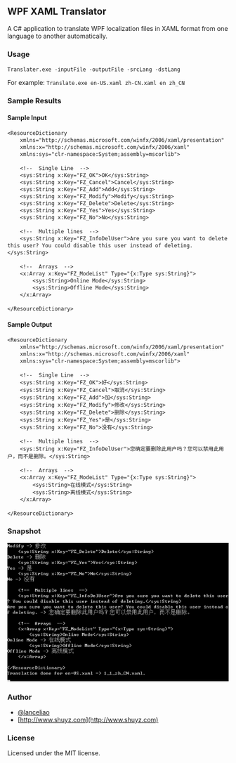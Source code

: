 ## WPF XAML Translator
A C# application to translate WPF localization files in XAML format from one language to another automatically.

### Usage
```
Translater.exe -inputFile -outputFile -srcLang -dstLang
```

For example: ```Translate.exe en-US.xaml zh-CN.xaml en zh_CN```

### Sample Results

#### Sample Input

```
<ResourceDictionary
    xmlns="http://schemas.microsoft.com/winfx/2006/xaml/presentation"
    xmlns:x="http://schemas.microsoft.com/winfx/2006/xaml"
    xmlns:sys="clr-namespace:System;assembly=mscorlib">

    <!--  Single Line  -->
    <sys:String x:Key="FZ_OK">OK</sys:String>
    <sys:String x:Key="FZ_Cancel">Cancel</sys:String>
    <sys:String x:Key="FZ_Add">Add</sys:String>
    <sys:String x:Key="FZ_Modify">Modify</sys:String>
    <sys:String x:Key="FZ_Delete">Delete</sys:String>
    <sys:String x:Key="FZ_Yes">Yes</sys:String>
    <sys:String x:Key="FZ_No">No</sys:String>

    <!--  Multiple lines  -->
    <sys:String x:Key="FZ_InfoDelUser">Are you sure you want to delete this user? You could disable this user instead of deleting.</sys:String>

    <!--  Arrays  -->
    <x:Array x:Key="FZ_ModeList" Type="{x:Type sys:String}">
        <sys:String>Online Mode</sys:String>
        <sys:String>Offline Mode</sys:String>
    </x:Array>

</ResourceDictionary>
```

#### Sample Output

```
<ResourceDictionary
    xmlns="http://schemas.microsoft.com/winfx/2006/xaml/presentation"
    xmlns:x="http://schemas.microsoft.com/winfx/2006/xaml"
    xmlns:sys="clr-namespace:System;assembly=mscorlib">

    <!--  Single Line  -->
    <sys:String x:Key="FZ_OK">好</sys:String>
    <sys:String x:Key="FZ_Cancel">取消</sys:String>
    <sys:String x:Key="FZ_Add">加</sys:String>
    <sys:String x:Key="FZ_Modify">修改</sys:String>
    <sys:String x:Key="FZ_Delete">删除</sys:String>
    <sys:String x:Key="FZ_Yes">是</sys:String>
    <sys:String x:Key="FZ_No">没有</sys:String>

    <!--  Multiple lines  -->
    <sys:String x:Key="FZ_InfoDelUser">您确定要删除此用户吗？您可以禁用此用户，而不是删除。</sys:String>

    <!--  Arrays  -->
    <x:Array x:Key="FZ_ModeList" Type="{x:Type sys:String}">
        <sys:String>在线模式</sys:String>
        <sys:String>离线模式</sys:String>
    </x:Array>

</ResourceDictionary>
```

### Snapshot

![](./images/sp161223_101051.png)

### Author

- [@lanceliao](https://github.com/lanceliao)
- [http://www.shuyz.com](http://www.shuyz.com)

### License
Licensed under the MIT license.